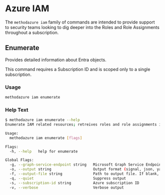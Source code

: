 # Azure IAM

The `methodazure iam` family of commands are intended to provide support to security teams looking to dig deeper into the Roles and Role Assignments throughout a subscription.

## Enumerate

Provides detailed information about Entra objects.

This command requires a Subscription ID and is scoped only to a single subscription.

### Usage

```bash
methodazure iam enumerate
```

### Help Text

```bash
$ methodazure iam enumerate --help
Enumerate IAM related resources; retreives roles and role assignments in a given subscription

Usage:
  methodazure iam enumerate [flags]

Flags:
  -h, --help   help for enumerate

Global Flags:
  -g, --graph-service-endpoint string   Microsoft Graph Service Endpoint (default "https://graph.microsoft.com/.default")
  -o, --output string                   Output format (signal, json, yaml). Default value is signal (default "signal")
  -f, --output-file string              Path to output file. If blank, will output to STDOUT
  -q, --quiet                           Suppress output
  -s, --subscription-id string          Azure subscription ID
  -v, --verbose                         Verbose output
```
